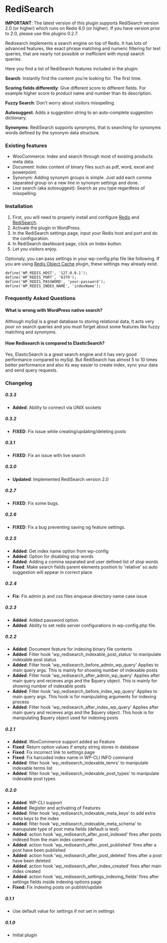 # RediSearch

**IMPORTANT**: The latest version of this plugin supports RediSearch version 2.0 (or higher) which runs on Redis 6.0 (or higher). If you have version prior to 2.0, please use this plugins 0.2.7. 

Redisearch implements a search engine on top of Redis. It has lots of advanced features, like exact phrase matching and numeric filtering for text queries, that are nearly not possible or inefficient with mysql search queries.

Here you find a list of RediSearch features included in the plugin:

**Search**: Instantly find the content you’re looking for. The first time.

**Scoring fields differently**: Give different score to different fields. For example higher score to product name and number than its description.

**Fuzzy Search**: Don't worry about visitors misspelling.

**Autosuggest**: Adds a suggestion string to an auto-complete suggestion dictionary.

**Synonyms**: RediSearch supports synonyms, that is searching for synonyms words defined by the synonym data structure.

### Existing features

* WooCommerce: Index and search through most of existing products meta data.
* Document: Index content of binary files such as pdf, word, excel and powerpoint.
* Synonym: Adding synonym groups is simple. Just add each comma separated group on a new line in synonym settings and done.
* Live search (aka autosuggest): Search as you type regardless of misspelling.


### Installation
1. First, you will need to properly install and configure [Redis](https://redis.io/topics/quickstart) and [RediSearch](https://oss.redislabs.com/redisearch/Quick_Start/).
2. Activate the plugin in WordPress.
3. In the RediSearch settings page, input your Redis host and port and do the configuration.
4. In RediSearch dashboard page, click on Index button.
5. Let you visitors enjoy.

Optionaly, you can pass settings in your wp-config.php file like following. If you are using [Redis Object Cache](https://wordpress.org/plugins/redis-cache/) plugin, these settings may already exist.

```
define('WP_REDIS_HOST', '127.0.0.1');
define('WP_REDIS_PORT', '6379');
define('WP_REDIS_PASSWORD', 'your-password');
define('WP_REDIS_INDEX_NAME', 'indexName');
```


### Frequently Asked Questions

#### What is wrong with WordPress native search?

Although mySql is a great database to storing relational data, It acts very poor on search queries and you must forget about some features like fuzzy matching and synonyms.

#### How Redisearch is compared to ElasticSearch?

Yes, ElasticSearch is a great search engine and it has very good performance compared to mySql. But RediSearch has almost 5 to 10 times better performance and also its way easier to create index, sync your data and send query requests.

### Changelog

##### 0.3.3
* **Added**: Ability to connect via UNIX sockets


##### 0.3.2
* **FIXED**: Fix issue while creating/updating/deleting posts

##### 0.3.1
* **FIXED**: Fix an issue with live search

##### 0.3.0
* **Updated**: Implemented RediSearch version 2.0

##### 0.2.7
* **FIXED**: Fix some bugs.

##### 0.2.6
* **FIXED**: Fix a bug preventing saving og feature settings.

##### 0.2.5
* **Added**: Get index name option from wp-config
* **Added**: Option for disabling stop words
* **Added**: Adding a comma separated and user defined list of stop words
* **Fixed**: Make search fields parent elements position to 'relative' so auto suggestion will appear in correct place

##### 0.2.4
* **Fix**: Fix admin js and css files enqueue directory name case issue

##### 0.2.3
* **Added**: Added password option.
* **Added**: Ability to set redis server configurations in wp-config.php file.

##### 0.2.2
* **Added**: Document feature for indexing binary file contents
* **Added**: Filter hook 'wp_redisearch_indexable_post_status' to manipulate indexable post status
* **Added**: Filter hook 'wp_redisearch_before_admin_wp_query' Applies to main query args. This is mainly for showing number of indexable posts
* **Added**: Filter hook 'wp_redisearch_after_admin_wp_query' Applies after main query and recieves args and the $query object. This is mainly for showing number of indexable posts
* **Added**: Filter hook 'wp_redisearch_before_index_wp_query' Applies to main query args. This hook is for manipulating arguments for indexing process
* **Added**: Filter hook 'wp_redisearch_after_index_wp_query' Applies after main query and recieves args and the $query object. This hook is for manipulating $query object used for indexing posts

##### 0.2.1
* **Added**: WooCommerce support added as Feature
* **Fixed**: Return option values if empty string stores in database
* **Fixed**: Fix incorrect link to settings page
* **Fixed**: Fix harcoded index name in WP-CLI INFO command
* **Added**: filter hook 'wp_redisearch_indexable_temrs' to manipulate indexable terms list
* **Added**: filter hook 'wp_redisearch_indexable_post_types' to manipulate indexable post types

##### 0.2.0
* **Added**: WP-CLI support
* **Added**: Register and activating of Features
* **Added**: filter hook 'wp_redisearch_indexable_meta_keys' to add extra meta keys to the index
* **Added**: filter hook 'wp_redisearch_indexable_meta_schema' to manupulate type of post meta fields (default is text)
* **Added**: action hook 'wp_redisearch_after_post_indexed' fires after posts indexed from the main index command
* **Added**: action hook 'wp_redisearch_after_post_published' fires after a post have been published
* **Added**: action hook 'wp_redisearch_after_post_deleted' fires after a post have been deleted
* **Added**: action hook 'wp_redisearch_after_index_created' fires after main index created
* **Added**: action hook 'wp_redisearch_settings_indexing_fields' fires after settings fields inside indexing options page
* **Fixed:** Fix indexing posts on publish/update

##### 0.1.1
* Use default value for settings if not set in settings

##### 0.1.0
* Initial plugin
